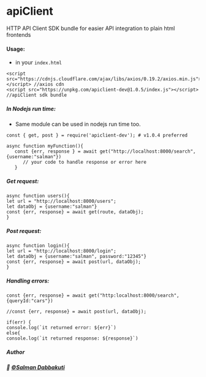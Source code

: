 # apiClient
HTTP API Client SDK bundle for easier API integration to plain html frontends

#### Usage: 

- in your ```index.html```
```
<script src="https://cdnjs.cloudflare.com/ajax/libs/axios/0.19.2/axios.min.js"></script> //axios cdn
<script src="https://unpkg.com/apiclient-dev@1.0.5/index.js"></script>  //apiClient sdk bundle

```
##### In Nodejs run time:

- Same module can be used in nodejs run time too.

```
const { get, post } = require('apiclient-dev'); # v1.0.4 preferred

async function myFunction(){
   const {err, response } = await get("http://localhost:8000/search", {username:"salman"})
      // your code to handle response or error here
   }
```
##### Get request:

```
async function users(){
let url = "http://localhost:8000/users";
let dataObj = {username:"salman"}
const {err, response} = await get(route, dataObj);
}
```
##### Post request:

```
async function login(){
let url = "http://localhost:8000/login";
let dataObj = {username:"salman", password:"12345"}
const {err, response} = await post(url, dataObj);
}
```

##### Handling errors:
```
const {err, response} = await get("http:localhost:8000/search", {queryId:"cars"})

//const {err, response} = await post(url, dataObj);

if(err) {
console.log(`it returned error: ${err}`)
else{
console.log(`it returned response: ${response}`)
```

##### Author   

##### :wave: [©Salman Dabbakuti](https://salmandabbakuti.github.io)
